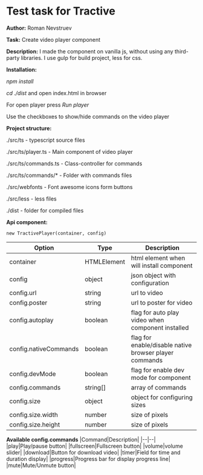# Test task for Tractive

**Author:** Roman Nevstruev

**Task:** Create video player component

**Description:**
I made the component on vanilla js, without using any third-party libraries.
I use gulp for build project, less for css.

**Installation:**

*npm install*

*cd ./dist* and open index.html in browser

For open player press *Run player*

Use the checkboxes to show/hide commands on the video player


**Project structure:**

./src/ts - typescript source files

./src/ts/player.ts - Main component of video player

./src/ts/commands.ts - Class-controller for commands

./src/ts/commands/* - Folder with commands files

./src/webfonts - Font awesome icons form buttons

./src/less - less files

./dist - folder for compiled files


**Api component:**

    new TractivePlayer(container, config)
|Option|Type|Description|
|--|--|--|
|container|HTMLElement|html element when will install component|
|config|object|json object with configuration|
|config.url|string|url to video|
|config.poster|string|url to poster for video|
|config.autoplay|boolean|flag for auto play video when component installed|
|config.nativeCommands|boolean|flag for enable/disable native browser player commands|
|config.devMode|boolean|flag for enable dev mode for component|
|config.commands|string[]|array of commands|
|config.size|object|object for configuring sizes|
|config.size.width|number|size of pixels|
|config.size.height|number|size of pixels|

**Available config.commands**
|Command|Description|
|--|--|
|play|Play/pause button|
|fullscreen|Fullscreen button|
|volume|volume slider|
|download|Button for download video|
|timer|Field for time and duration display|
|progress|Progress bar for display progress line|
|mute|Mute/Unmute button|
